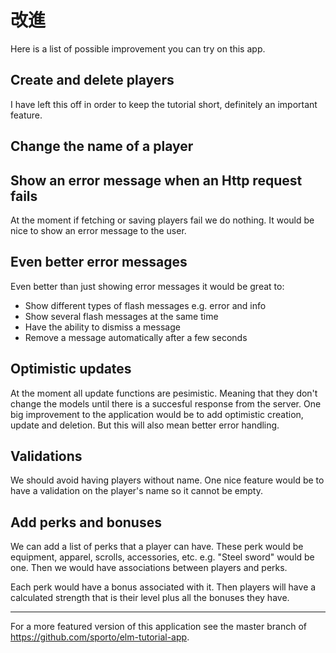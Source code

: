 # 改進

Here is a list of possible improvement you can try on this app.

## Create and delete players

I have left this off in order to keep the tutorial short, definitely an important feature.

## Change the name of a player

## Show an error message when an Http request fails

At the moment if fetching or saving players fail we do nothing. It would be nice to show an error message to the user.

## Even better error messages

Even better than just showing error messages it would be great to:

- Show different types of flash messages e.g. error and info
- Show several flash messages at the same time
- Have the ability to dismiss a message
- Remove a message automatically after a few seconds

## Optimistic updates

At the moment all update functions are pesimistic. Meaning that they don't change the models until there is a succesful response from the server. One big improvement to the application would be to add optimistic creation, update and deletion. But this will also mean better error handling.

## Validations

We should avoid having players without name. One nice feature would be to have a validation on the player's name so it cannot be empty.

## Add perks and bonuses

We can add a list of perks that a player can have. These perk would be equipment, apparel, scrolls, accessories, etc. e.g. "Steel sword" would be one. Then we would have associations between players and perks.

Each perk would have a bonus associated with it. Then players will have a calculated strength that is their level plus all the bonuses they have.

---

For a more featured version of this application see the master branch of <https://github.com/sporto/elm-tutorial-app>.
